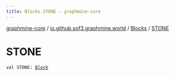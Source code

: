 ```yaml
---
title: Blocks.STONE - graphmine-core
---
```


[graphmine-core](../../index.html) / [io.github.sof3.graphmine.world](../index.html) / [Blocks](index.html) / [STONE](./-s-t-o-n-e.html)

# STONE

`val STONE: `[`Block`](../-block/index.html)